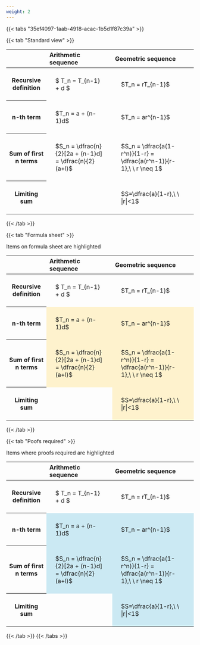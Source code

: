 ```yaml
---
weight: 2
---
```


{{< tabs "35ef4097-1aab-4918-acac-1b5d1f87c39a" >}}

{{< tab "Standard view" >}}

<style type="text/css">
#T_fce19 th.col_heading {
  text-align: left;
  font-size: 1em;
}
#T_fce19 td {
  text-align: left;
  font-size: 1em;
  padding: 1.5em;
}
</style>
<table id="T_fce19">
  <thead>
    <tr>
      <th class="blank level0" >&nbsp;</th>
      <th id="T_fce19_level0_col0" class="col_heading level0 col0" >Arithmetic sequence</th>
      <th id="T_fce19_level0_col1" class="col_heading level0 col1" >Geometric sequence</th>
    </tr>
  </thead>
  <tbody>
    <tr>
      <th id="T_fce19_level0_row0" class="row_heading level0 row0" >Recursive definition</th>
      <td id="T_fce19_row0_col0" class="data row0 col0" >$ T_n = T_{n-1} + d $</td>
      <td id="T_fce19_row0_col1" class="data row0 col1" >$T_n = rT_{n-1}$</td>
    </tr>
    <tr>
      <th id="T_fce19_level0_row1" class="row_heading level0 row1" >n-th term</th>
      <td id="T_fce19_row1_col0" class="data row1 col0" >$T_n = a + (n-1)d$</td>
      <td id="T_fce19_row1_col1" class="data row1 col1" >$T_n = ar^{n-1}$</td>
    </tr>
    <tr>
      <th id="T_fce19_level0_row2" class="row_heading level0 row2" >Sum of first n terms</th>
      <td id="T_fce19_row2_col0" class="data row2 col0" >$S_n = \dfrac{n}{2}[2a + (n-1)d] = \dfrac{n}{2}(a+l)$</td>
      <td id="T_fce19_row2_col1" class="data row2 col1" >$S_n = \dfrac{a(1-r^n)}{1-r} = \dfrac{a(r^n-1)}{r-1},\ \  r \neq 1$</td>
    </tr>
    <tr>
      <th id="T_fce19_level0_row3" class="row_heading level0 row3" >Limiting sum</th>
      <td id="T_fce19_row3_col0" class="data row3 col0" ></td>
      <td id="T_fce19_row3_col1" class="data row3 col1" >$S=\dfrac{a}{1-r},\ \ |r|<1$</td>
    </tr>
  </tbody>
</table>
{{< /tab >}}

{{< tab "Formula sheet" >}}

Items on formula sheet are highlighted 
<br>
<style type="text/css">
#T_dca4f th.col_heading {
  text-align: left;
  font-size: 1em;
}
#T_dca4f td {
  text-align: left;
  font-size: 1em;
  padding: 1.5em;
}
#T_dca4f_row0_col0, #T_dca4f_row0_col1, #T_dca4f_row3_col0 {
  background-color: rgba(0,0,0,0);
}
#T_dca4f_row1_col0, #T_dca4f_row1_col1, #T_dca4f_row2_col0, #T_dca4f_row2_col1, #T_dca4f_row3_col1 {
  background-color: rgba(255,194,10, 0.2);
}
</style>
<table id="T_dca4f">
  <thead>
    <tr>
      <th class="blank level0" >&nbsp;</th>
      <th id="T_dca4f_level0_col0" class="col_heading level0 col0" >Arithmetic sequence</th>
      <th id="T_dca4f_level0_col1" class="col_heading level0 col1" >Geometric sequence</th>
    </tr>
  </thead>
  <tbody>
    <tr>
      <th id="T_dca4f_level0_row0" class="row_heading level0 row0" >Recursive definition</th>
      <td id="T_dca4f_row0_col0" class="data row0 col0" >$ T_n = T_{n-1} + d $</td>
      <td id="T_dca4f_row0_col1" class="data row0 col1" >$T_n = rT_{n-1}$</td>
    </tr>
    <tr>
      <th id="T_dca4f_level0_row1" class="row_heading level0 row1" >n-th term</th>
      <td id="T_dca4f_row1_col0" class="data row1 col0" >$T_n = a + (n-1)d$</td>
      <td id="T_dca4f_row1_col1" class="data row1 col1" >$T_n = ar^{n-1}$</td>
    </tr>
    <tr>
      <th id="T_dca4f_level0_row2" class="row_heading level0 row2" >Sum of first n terms</th>
      <td id="T_dca4f_row2_col0" class="data row2 col0" >$S_n = \dfrac{n}{2}[2a + (n-1)d] = \dfrac{n}{2}(a+l)$</td>
      <td id="T_dca4f_row2_col1" class="data row2 col1" >$S_n = \dfrac{a(1-r^n)}{1-r} = \dfrac{a(r^n-1)}{r-1},\ \  r \neq 1$</td>
    </tr>
    <tr>
      <th id="T_dca4f_level0_row3" class="row_heading level0 row3" >Limiting sum</th>
      <td id="T_dca4f_row3_col0" class="data row3 col0" ></td>
      <td id="T_dca4f_row3_col1" class="data row3 col1" >$S=\dfrac{a}{1-r},\ \ |r|<1$</td>
    </tr>
  </tbody>
</table>
{{< /tab >}}

{{< tab "Poofs required" >}}

Items where proofs required are highlighted 
<br>
<style type="text/css">
#T_d27e6 th.col_heading {
  text-align: left;
  font-size: 1em;
}
#T_d27e6 td {
  text-align: left;
  font-size: 1em;
  padding: 1.5em;
}
#T_d27e6_row0_col0, #T_d27e6_row0_col1, #T_d27e6_row3_col0 {
  background-color: rgba(0,0,0,0);
}
#T_d27e6_row1_col0, #T_d27e6_row1_col1, #T_d27e6_row2_col0, #T_d27e6_row2_col1, #T_d27e6_row3_col1 {
  background-color: rgba(0,150,200, 0.2);
}
</style>
<table id="T_d27e6">
  <thead>
    <tr>
      <th class="blank level0" >&nbsp;</th>
      <th id="T_d27e6_level0_col0" class="col_heading level0 col0" >Arithmetic sequence</th>
      <th id="T_d27e6_level0_col1" class="col_heading level0 col1" >Geometric sequence</th>
    </tr>
  </thead>
  <tbody>
    <tr>
      <th id="T_d27e6_level0_row0" class="row_heading level0 row0" >Recursive definition</th>
      <td id="T_d27e6_row0_col0" class="data row0 col0" >$ T_n = T_{n-1} + d $</td>
      <td id="T_d27e6_row0_col1" class="data row0 col1" >$T_n = rT_{n-1}$</td>
    </tr>
    <tr>
      <th id="T_d27e6_level0_row1" class="row_heading level0 row1" >n-th term</th>
      <td id="T_d27e6_row1_col0" class="data row1 col0" >$T_n = a + (n-1)d$</td>
      <td id="T_d27e6_row1_col1" class="data row1 col1" >$T_n = ar^{n-1}$</td>
    </tr>
    <tr>
      <th id="T_d27e6_level0_row2" class="row_heading level0 row2" >Sum of first n terms</th>
      <td id="T_d27e6_row2_col0" class="data row2 col0" >$S_n = \dfrac{n}{2}[2a + (n-1)d] = \dfrac{n}{2}(a+l)$</td>
      <td id="T_d27e6_row2_col1" class="data row2 col1" >$S_n = \dfrac{a(1-r^n)}{1-r} = \dfrac{a(r^n-1)}{r-1},\ \  r \neq 1$</td>
    </tr>
    <tr>
      <th id="T_d27e6_level0_row3" class="row_heading level0 row3" >Limiting sum</th>
      <td id="T_d27e6_row3_col0" class="data row3 col0" ></td>
      <td id="T_d27e6_row3_col1" class="data row3 col1" >$S=\dfrac{a}{1-r},\ \ |r|<1$</td>
    </tr>
  </tbody>
</table>
{{< /tab >}}
{{< /tabs >}}